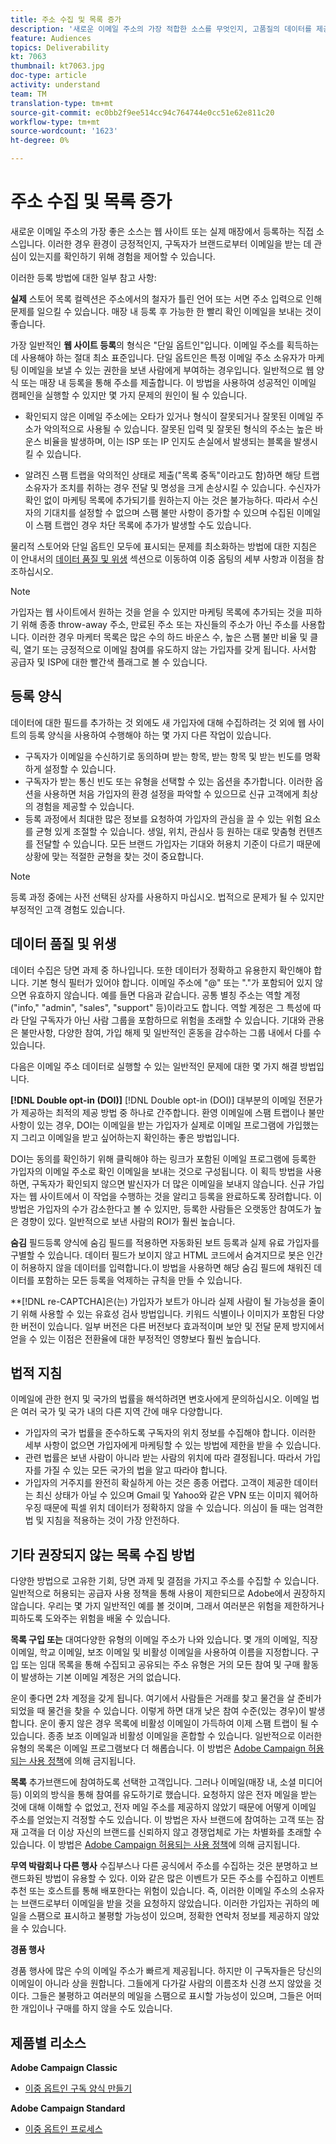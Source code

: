 ```yaml
---
title: 주소 수집 및 목록 증가
description: '새로운 이메일 주소의 가장 적합한 소스를 무엇인지, 고품질의 데이터를 제공하는 방법, 그리고 법적 지침과 잘 부합하는지 알아보십시오. '
feature: Audiences
topics: Deliverability
kt: 7063
thumbnail: kt7063.jpg
doc-type: article
activity: understand
team: TM
translation-type: tm+mt
source-git-commit: ec0bb2f9ee514cc94c764744e0cc51e62e811c20
workflow-type: tm+mt
source-wordcount: '1623'
ht-degree: 0%

---
```



# 주소 수집 및 목록 증가

새로운 이메일 주소의 가장 좋은 소스는 웹 사이트 또는 실제 매장에서 등록하는 직접 소스입니다. 이러한 경우 환경이 긍정적인지, 구독자가 브랜드로부터 이메일을 받는 데 관심이 있는지를 확인하기 위해 경험을 제어할 수 있습니다.

이러한 등록 방법에 대한 일부 참고 사항:

**실제** 스토어 목록 컬렉션은 주소에서의 철자가 틀린 언어 또는 서면 주소 입력으로 인해 문제를 일으킬 수 있습니다. 매장 내 등록 후 가능한 한 빨리 확인 이메일을 보내는 것이 좋습니다.

가장 일반적인 **웹 사이트 등록**&#x200B;의 형식은 &quot;단일 옵트인&quot;입니다. 이메일 주소를 획득하는 데 사용해야 하는 절대 최소 표준입니다. 단일 옵트인은 특정 이메일 주소 소유자가 마케팅 이메일을 보낼 수 있는 권한을 보낸 사람에게 부여하는 경우입니다. 일반적으로 웹 양식 또는 매장 내 등록을 통해 주소를 제출합니다. 이 방법을 사용하여 성공적인 이메일 캠페인을 실행할 수 있지만 몇 가지 문제의 원인이 될 수 있습니다.

* 확인되지 않은 이메일 주소에는 오타가 있거나 형식이 잘못되거나 잘못된 이메일 주소가 악의적으로 사용될 수 있습니다. 잘못된 입력 및 잘못된 형식의 주소는 높은 바운스 비율을 발생하며, 이는 ISP 또는 IP 인지도 손실에서 발생되는 블록을 발생시킬 수 있습니다.

* 알려진 스팸 트랩을 악의적인 상태로 제출(&quot;목록 중독&quot;이라고도 함)하면 해당 트랩 소유자가 조치를 취하는 경우 전달 및 명성을 크게 손상시킬 수 있습니다. 수신자가 확인 없이 마케팅 목록에 추가되기를 원하는지 아는 것은 불가능하다. 따라서 수신자의 기대치를 설정할 수 없으며 스팸 불만 사항이 증가할 수 있으며 수집된 이메일이 스팸 트랩인 경우 차단 목록에 추가가 발생할 수도 있습니다.

물리적 스토어와 단일 옵트인 모두에 표시되는 문제를 최소화하는 방법에 대한 지침은 이 안내서의 [데이터 품질 및 위생](#data-quality-and-hygiene) 섹션으로 이동하여 이중 옵팅의 세부 사항과 이점을 참조하십시오.

>[!NOTE]
>
>가입자는 웹 사이트에서 원하는 것을 얻을 수 있지만 마케팅 목록에 추가되는 것을 피하기 위해 종종 throw-away 주소, 만료된 주소 또는 자신들의 주소가 아닌 주소를 사용합니다. 이러한 경우 마케터 목록은 많은 수의 하드 바운스 수, 높은 스팸 불만 비율 및 클릭, 열기 또는 긍정적으로 이메일 참여를 유도하지 않는 가입자를 갖게 됩니다. 사서함 공급자 및 ISP에 대한 빨간색 플래그로 볼 수 있습니다.

## 등록 양식

데이터에 대한 필드를 추가하는 것 외에도 새 가입자에 대해 수집하려는 것 외에 웹 사이트의 등록 양식을 사용하여 수행해야 하는 몇 가지 다른 작업이 있습니다.

* 구독자가 이메일을 수신하기로 동의하며 받는 항목, 받는 항목 및 받는 빈도를 명확하게 설정할 수 있습니다.
* 구독자가 받는 통신 빈도 또는 유형을 선택할 수 있는 옵션을 추가합니다. 이러한 옵션을 사용하면 처음 가입자의 환경 설정을 파악할 수 있으므로 신규 고객에게 최상의 경험을 제공할 수 있습니다.
* 등록 과정에서 최대한 많은 정보를 요청하여 가입자의 관심을 끌 수 있는 위험 요소를 균형 있게 조절할 수 있습니다. 생일, 위치, 관심사 등 원하는 대로 맞춤형 컨텐츠를 전달할 수 있습니다. 모든 브랜드 가입자는 기대와 허용치 기준이 다르기 때문에 상황에 맞는 적절한 균형을 찾는 것이 중요합니다.

>[!NOTE]
>
> 등록 과정 중에는 사전 선택된 상자를 사용하지 마십시오. 법적으로 문제가 될 수 있지만 부정적인 고객 경험도 있습니다.

## 데이터 품질 및 위생

데이터 수집은 당면 과제 중 하나입니다. 또한 데이터가 정확하고 유용한지 확인해야 합니다. 기본 형식 필터가 있어야 합니다. 이메일 주소에 &quot;@&quot; 또는 &quot;.&quot;가 포함되어 있지 않으면 유효하지 않습니다. 예를 들면 다음과 같습니다. 공통 별칭 주소는 역할 계정(&quot;info,&quot; &quot;admin&quot;, &quot;sales&quot;, &quot;support&quot; 등)이라고도 합니다. 역할 계정은 그 특성에 따라 단일 구독자가 아닌 사람 그룹을 포함하므로 위험을 초래할 수 있습니다. 기대와 관용은 불만사항, 다양한 참여, 가입 해제 및 일반적인 혼동을 감수하는 그룹 내에서 다를 수 있습니다.

다음은 이메일 주소 데이터로 실행할 수 있는 일반적인 문제에 대한 몇 가지 해결 방법입니다.

**[!DNL Double opt-in (DOI)]**
[!DNL Double opt-in (DOI)] 대부분의 이메일 전문가가 제공하는 최적의 제공 방법 중 하나로 간주합니다. 환영 이메일에 스팸 트랩이나 불만 사항이 있는 경우, DOI는 이메일을 받는 가입자가 실제로 이메일 프로그램에 가입했는지 그리고 이메일을 받고 싶어하는지 확인하는 좋은 방법입니다.

DOI는 동의를 확인하기 위해 클릭해야 하는 링크가 포함된 이메일 프로그램에 등록한 가입자의 이메일 주소로 확인 이메일을 보내는 것으로 구성됩니다. 이 획득 방법을 사용하면, 구독자가 확인되지 않으면 발신자가 더 많은 이메일을 보내지 않습니다. 신규 가입자는 웹 사이트에서 이 작업을 수행하는 것을 알리고 등록을 완료하도록 장려합니다. 이 방법은 가입자의 수가 감소한다고 볼 수 있지만, 등록한 사람들은 오랫동안 참여도가 높은 경향이 있다. 일반적으로 보낸 사람의 ROI가 훨씬 높습니다.

**숨김**
필드등록 양식에 숨김 필드를 적용하면 자동화된 보트 등록과 실제 유료 가입자를 구별할 수 있습니다. 데이터 필드가 보이지 않고 HTML 코드에서 숨겨지므로 봇은 인간이 허용하지 않을 데이터를 입력합니다.이 방법을 사용하면 해당 숨김 필드에 채워진 데이터를 포함하는 모든 등록을 억제하는 규칙을 만들 수 있습니다.

**[!DNL re-CAPTCHA]은(는) 가입자가 보트가 아니라 실제 사람이 될 가능성을 줄이기 위해 사용할 수 있는 유효성 검사 방법입니다. 키워드 식별이나 이미지가 포함된 다양한 버전이 있습니다. 일부 버전은 다른 버전보다 효과적이며 보안 및 전달 문제 방지에서 얻을 수 있는 이점은 전환율에 대한 부정적인 영향보다 훨씬 높습니다.

## 법적 지침

이메일에 관한 현지 및 국가의 법률을 해석하려면 변호사에게 문의하십시오. 이메일 법은 여러 국가 및 국가 내의 다른 지역 간에 매우 다양합니다.

* 가입자의 국가 법률을 준수하도록 구독자의 위치 정보를 수집해야 합니다. 이러한 세부 사항이 없으면 가입자에게 마케팅할 수 있는 방법에 제한을 받을 수 있습니다.
* 관련 법률은 보낸 사람이 아니라 받는 사람의 위치에 따라 결정됩니다. 따라서 가입자를 가질 수 있는 모든 국가의 법을 알고 따라야 합니다.
* 가입자의 거주지를 완전히 확실하게 아는 것은 종종 어렵다. 고객이 제공한 데이터는 최신 상태가 아닐 수 있으며 Gmail 및 Yahoo와 같은 VPN 또는 이미지 웨어하우징 때문에 픽셀 위치 데이터가 정확하지 않을 수 있습니다. 의심이 들 때는 엄격한 법 및 지침을 적용하는 것이 가장 안전하다.

## 기타 권장되지 않는 목록 수집 방법

다양한 방법으로 고유한 기회, 당면 과제 및 결점을 가지고 주소를 수집할 수 있습니다. 일반적으로 허용되는 공급자 사용 정책을 통해 사용이 제한되므로 Adobe에서 권장하지 않습니다. 우리는 몇 가지 일반적인 예를 볼 것이며, 그래서 여러분은 위험을 제한하거나 피하도록 도와주는 위험을 배울 수 있습니다.

**목록 구입 또는**
대여다양한 유형의 이메일 주소가 나와 있습니다. 몇 개의 이메일, 직장 이메일, 학교 이메일, 보조 이메일 및 비활성 이메일을 사용하여 이름을 지정합니다. 구입 또는 임대 목록을 통해 수집되고 공유되는 주소 유형은 거의 모든 참여 및 구매 활동이 발생하는 기본 이메일 계정은 거의 없습니다.

운이 좋다면 2차 계정을 갖게 됩니다. 여기에서 사람들은 거래를 찾고 물건을 살 준비가 되었을 때 물건을 찾을 수 있습니다. 이렇게 하면 대개 낮은 참여 수준(있는 경우)이 발생합니다. 운이 좋지 않은 경우 목록에 비활성 이메일이 가득하여 이제 스팸 트랩이 될 수 있습니다. 종종 보조 이메일과 비활성 이메일을 혼합할 수 있습니다. 일반적으로 이러한 유형의 목록은 이메일 프로그램보다 더 해롭습니다. 이 방법은 [Adobe Campaign 허용되는 사용 정책](https://www.adobe.com/legal/terms/aup.html)에 의해 금지됩니다.

**목록**
추가브랜드에 참여하도록 선택한 고객입니다. 그러나 이메일(매장 내, 소셜 미디어 등) 이외의 방식을 통해 참여를 유도하기로 했습니다. 요청하지 않은 전자 메일을 받는 것에 대해 이해할 수 없었고, 전자 메일 주소를 제공하지 않았기 때문에 어떻게 이메일 주소를 얻었는지 걱정할 수도 있습니다. 이 방법은 자사 브랜드에 참여하는 고객 또는 잠재 고객을 더 이상 자신의 브랜드를 신뢰하지 않고 경쟁업체로 가는 차별화를 초래할 수 있습니다. 이 방법은 [Adobe Campaign 허용되는 사용 정책](https://www.adobe.com/legal/terms/aup.html)에 의해 금지됩니다.

**무역 박람회나 다른 행사**
수집부스나 다른 공식에서 주소를 수집하는 것은 분명하고 브랜드화된 방법이 유용할 수 있다. 이와 같은 많은 이벤트가 모든 주소를 수집하고 이벤트 추천 또는 호스트를 통해 배포한다는 위험이 있습니다. 즉, 이러한 이메일 주소의 소유자는 브랜드로부터 이메일을 받을 것을 요청하지 않았습니다. 이러한 가입자는 귀하의 메일을 스팸으로 표시하고 불평할 가능성이 있으며, 정확한 연락처 정보를 제공하지 않았을 수 있습니다.

**경품 행사**

경품 행사에 많은 수의 이메일 주소가 빠르게 제공됩니다. 하지만 이 구독자들은 당신의 이메일이 아니라 상을 원합니다. 그들에게 다가갈 사람의 이름조차 신경 쓰지 않았을 것이다. 그들은 불평하고 여러분의 메일을 스팸으로 표시할 가능성이 있으며, 그들은 어떠한 개입이나 구매를 하지 않을 수도 있습니다.

## 제품별 리소스

**Adobe Campaign Classic**

* [이중 옵트인 구독 양식 만들기](https://experienceleague.adobe.com/docs/campaign-classic/using/designing-content/web-forms/use-cases--web-forms.html?lang=en#create-a-subscription--form-with-double-opt-in)

**Adobe Campaign Standard**

* [이중 옵트인 프로세스](https://experienceleague.adobe.com/docs/campaign-standard/using/communication-channels/landing-pages/setting-up-a-double-opt-in-process.html?lang=en#communication-channels)

